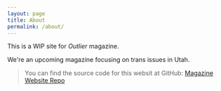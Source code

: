 ```yaml
---
layout: page
title: About
permalink: /about/
---
```


This is a WIP site for *Outlier* magazine.

We're an upcoming magazine focusing on trans issues in Utah.

>You can find the source code for this websit at GitHub:
[Magazine Website Repo](https://github.com/A-Duo/magazine)
